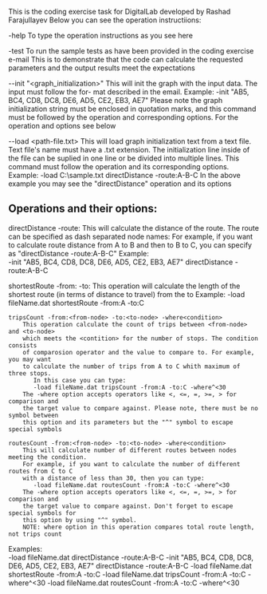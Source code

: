 This is the coding exercise task for DigitalLab developed by Rashad Farajullayev
Below you can see the operation instructiions:

-help
   To type the operation instructions as you see here
   
-test
   To run the sample tests as have been provided in the coding exercise e-mail
   This is to demonstrate that the code can calculate the requested parameters 
   and the output results meet the expectations
   
--init "<graph_initialization>" <operation> <options>
   This will init the graph with the input data. The input must follow the for-
   mat described in the email. 
      Example:
	      -init "AB5, BC4, CD8, DC8, DE6, AD5, CE2, EB3, AE7" <operation> <options>
   Please note the graph initialization string must be enclosed in quotation marks,
   and this command must be followed by the operation and corresponding options. 
   For the operation and options see below
	
--load <path-file.txt> <operation> <options>
   This will load graph initialization text from a text file. Text file's name must 
   have a .txt extension. The initialization line inside of the file can be suplied 
   in one line or be divided into multiple lines. This command must follow the 
   operation and its corresponding options.
       Example:
	      -load C:\sample.txt directDistance -route:A-B-C
	In the above example you may see the "directDistance" operation and its options	  

   Operations and their options:
   ------------------------------   
   directDistance -route:<node-names>
      This will calculate the distance of the route. The route can be specified as 
	  dash separated node names:
	    For example, if you want to calculate route distance from A to B and then 
		to B to C, you can specify as "directDistance -route:A-B-C"
   		Example:  
		   -init "AB5, BC4, CD8, DC8, DE6, AD5, CE2, EB3, AE7" directDistance -route:A-B-C
   
   shortestRoute -from:<from-node> -to:<to-node>
		This operation will calculate the length of the shortest route (in terms of 
		distance to travel) from the <from-node> to <to-node>
		Example: 
		   -load fileName.dat shortestRoute -from:A -to:C
		   
   	tripsCount -from:<from-node> -to:<to-node> -where<condition>
	    This operation calculate the count of trips between <from-node> and <to-node>
		which meets the <contition> for the number of stops. The condition consists 
		of comparosion operator and the value to compare to. For example, you may want 
		to calculate the number of trips from A to C whith maximum of three stops. 
		   In this case you can type:
		   -load fileName.dat tripsCount -from:A -to:C -where^<30
		The -where option accepts operators like <, <=, =, >=, > for comparison and 
		the target value to compare against. Please note, there must be no symbol between 
		this option and its parameters but the "^" symbol to escape special symbols
		
    routesCount -from:<from-node> -to:<to-node> -where<condition>
	    This will calculate number of different routes between nodes meeting the condition.
		For example, if you want to calculate the number of different routes from C to C 
		with a distance of less than 30, then you can type:
		   -load fileName.dat routesCount -from:A -to:C -where^<30
		The -where option accepts operators like <, <=, =, >=, > for comparison and 
		the target value to compare against. Don't forget to escape special symbols for 
		this option by using "^" symbol.
        NOTE: where option in this operation compares total route length, not trips count

Examples:		
  -load fileName.dat directDistance -route:A-B-C
  -init "AB5, BC4, CD8, DC8, DE6, AD5, CE2, EB3, AE7" directDistance  -route:A-B-C
  -load fileName.dat shortestRoute -from:A -to:C
  -load fileName.dat tripsCount -from:A -to:C -where^<30
  -load fileName.dat routesCount -from:A -to:C -where^<30